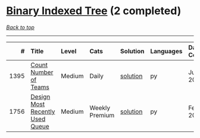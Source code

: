 # [Binary Indexed Tree](<https://leetcode.com/tag/Binary-Indexed-Tree/>) (2 completed)

*[Back to top](<../../README.md>)*

------

|    # | Title                                                                                              | Level   | Cats           | Solution                                                   | Languages   | Date Complete   |
|-----:|:---------------------------------------------------------------------------------------------------|:--------|:---------------|:-----------------------------------------------------------|:------------|:----------------|
| 1395 | [Count Number of Teams](<https://leetcode.com/problems/count-number-of-teams>)                     | Medium  | Daily          | [solution](<../_1395. Count Number of Teams.md>)           | py          | Jul 29, 2024    |
| 1756 | [Design Most Recently Used Queue](<https://leetcode.com/problems/design-most-recently-used-queue>) | Medium  | Weekly Premium | [solution](<../_1756. Design Most Recently Used Queue.md>) | py          | Feb 15, 2025    |